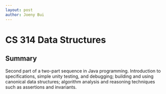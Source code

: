 ```yaml
---
layout: post
author: Joeny Bui
---
```


# CS 314 Data Structures

## Summary

Second part of a two-part sequence in Java programming. Introduction to specifications, simple unity testing, and debugging; building and using canonical data structures; algorithm analysis and reasoning techniques such as assertions and invariants. 